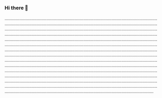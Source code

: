 ### Hi there 👋

.................................................................................................................................................................................................................................................................................................................................................................................................................................................................................................................................................................................................................................................................................................................................................................................................................................................................................................................................................................................................................................................................................................................................................................................................................................................................................................................................................................................................................................................................................................................................................................................................................................................................................................................................................................................................................................................................................................................................